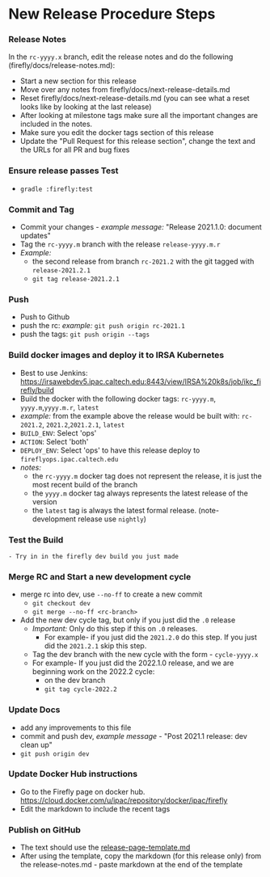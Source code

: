 
# New Release Procedure Steps


### Release Notes
   In the `rc-yyyy.x` branch, edit the release notes and do the following (firefly/docs/release-notes.md):
   - Start a new section for this release
   - Move over any notes from firefly/docs/next-release-details.md
   - Reset firefly/docs/next-release-details.md (you can see what a reset looks like by looking at the last release)
   - After looking at milestone tags make sure all the important changes are included in the notes.
   - Make sure you edit the docker tags section of this release
   - Update the "Pull Request for this release section", change the text and the URLs for all PR and bug fixes 
   
### Ensure release passes Test
   - `gradle :firefly:test`
   
### Commit and Tag
   - Commit your changes - _example message:_ "Release 2021.1.0: document updates"
   - Tag the `rc-yyyy.m` branch with the release  `release-yyyy.m.r`
   - _Example:_ 
      - the second release from branch `rc-2021.2` with the git tagged with `release-2021.2.1`
      - `git tag release-2021.2.1`
   
### Push
   - Push to Github
   - push the rc: _example:_ `git push origin rc-2021.1`
   - push the tags: `git push origin --tags`   

### Build docker images and deploy it to IRSA Kubernetes
   - Best to use Jenkins: https://irsawebdev5.ipac.caltech.edu:8443/view/IRSA%20k8s/job/ikc_firefly/build
   - Build the docker with the following docker tags: `rc-yyyy.m`, `yyyy.m`,`yyyy.m.r`, `latest` 
   - _example:_ from the example above the release would be built with: `rc-2021.2`, `2021.2`,`2021.2.1`, `latest`
   - `BUILD_ENV`: Select 'ops'
   - `ACTION`: Select 'both'  
   - `DEPLOY_ENV`: Select 'ops' to have this release deploy to `fireflyops.ipac.caltech.edu`
   - _notes:_ 
       - the `rc-yyyy.m` docker tag does not represent the release, it is just the most recent build of the branch
       - the `yyyy.m` docker tag always represents the latest release of the version
       - the `latest` tag is always the latest formal release. (note- development release use `nightly`)
       
### Test the Build
    - Try in in the firefly dev build you just made
   
### Merge RC and Start a new development cycle
   - merge rc into dev, use `--no-ff` to create a new commit
     - `git checkout dev`
     - `git merge --no-ff <rc-branch>` 
   - Add the new dev cycle tag, but only if you just did the `.0` release
      - _Important:_ Only do this step if this on `.0` releases.
         - For example- if you just did the `2021.2.0` do this step. If you just did the `2021.2.1` skip this step.
     - Tag the dev branch with the new cycle with the form - `cycle-yyyy.x`
     - For example- If you just did the 2022.1.0 release, and we are beginning work on the 2022.2 cycle: 
       - on the dev branch
       - `git tag cycle-2022.2`

### Update Docs
   - add any improvements to this file
   - commit and push dev, _example message_ - "Post 2021.1 release: dev clean up"
   - `git push origin dev`

### Update Docker Hub instructions
   - Go to the Firefly page on docker hub. https://cloud.docker.com/u/ipac/repository/docker/ipac/firefly
   - Edit the markdown to include the recent tags
   
### Publish on GitHub
   - The text should use the [release-page-template.md](release-page-template.md)
   - After using the template, copy the markdown (for this release only) from the release-notes.md
    - paste markdown at the end of the template

